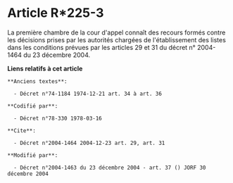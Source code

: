 # Article R*225-3

La première chambre de la cour d'appel connaît des recours formés contre les décisions prises par les autorités chargées de
l'établissement des listes dans les conditions prévues par les articles 29 et 31 du décret n° 2004-1464 du 23 décembre 2004.

**Liens relatifs à cet article**

	**Anciens textes**:

	  - Décret n°74-1184 1974-12-21 art. 34 à art. 36

	**Codifié par**:

	  - Décret n°78-330 1978-03-16

	**Cite**:

	  - Décret n°2004-1464 2004-12-23 art. 29, art. 31

	**Modifié par**:

	  - Décret n°2004-1463 du 23 décembre 2004 - art. 37 () JORF 30 décembre 2004
